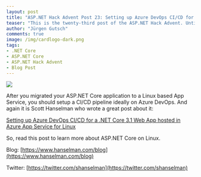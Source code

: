 ```yaml
---
layout: post
title: "ASP.NET Hack Advent Post 23: Setting up Azure DevOps CI/CD for a .NET Core 3.1 Web App hosted in Azure App Service for Linux"
teaser: "This is the twenty-third post of the ASP.NET Hack Advent. Until December 24th I'm going to post a link to a good community resource per day and a few lines about it."
author: "Jürgen Gutsch"
comments: true
image: /img/cardlogo-dark.png
tags: 
- .NET Core
- ASP.NET Core
- ASP.NET Hack Advent
- Blog Post
---
```


![]({{site.baseurl}}/img/advent/advent.jpg)

After you migrated your ASP.NET Core application to a Linux based App Service, you should setup a CI/CD pipeline ideally on Azure DevOps. And again it is Scott Hanselman who wrote a great post about it:

[Setting up Azure DevOps CI/CD for a .NET Core 3.1 Web App hosted in Azure App Service for Linux](https://www.hanselman.com/blog/SettingUpAzureDevOpsCICDForANETCore31WebAppHostedInAzureAppServiceForLinux.aspx)

So, read this post to learn more about ASP.NET Core on Linux.

Blog: [https://www.hanselman.com/blog](https://www.hanselman.com/blog)

Twitter: [https://twitter.com/shanselman](https://twitter.com/shanselman)

